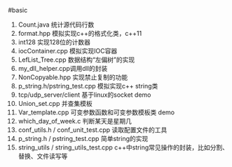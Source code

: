 #basic
1. Count.java       统计源代码行数
2. format.hpp       模拟实现c++的格式化类，c++11
3. int128           实现128位的计数器
4. iocContainer.cpp 模拟实现IOC容器
5. LefList_Tree.cpp 数据结构“左偏树”的实现
6. my_dll_helper.cpp调用dll的封装
7. NonCopyable.hpp  实现禁止复制的功能
8. p_string.h/pstring_test.cpp  模拟实现c++ string类
9. tcp/udp_server/client 基于linux的socket demo
10. Union_set.cpp     并查集模板
11. Var_template.cpp 可变参数函数和可变参数模板类 demo
12. which_day_of_week.c 判断某天是星期几
13. conf_utils.h / conf_unit_test.cpp 读取配置文件的工具
14. p_string.h / pstring_test.cpp 简单string的实现
15. string_utils / string_utils_test.cpp c++中string常见操作的封装，比如分割、替换、文件读写等
